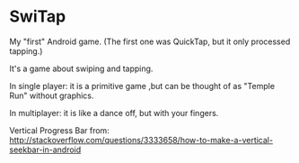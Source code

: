 # SwiTap
My "first" Android game.
(The first one was QuickTap, but it only processed tapping.)

It's a game about swiping and tapping.

In single player: it is a primitive game ,but can be thought of as "Temple Run" without graphics.

In multiplayer: it is like a dance off, but with your fingers.

Vertical Progress Bar from: http://stackoverflow.com/questions/3333658/how-to-make-a-vertical-seekbar-in-android
